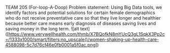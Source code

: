 TEAM 205 (For-loop-A-Doop) Problem statement: Using Big Data tools, we identify factors
and potential solutions for certain female demographics who do not
receive  preventative care so that  they live longer and healthier
because better care means early diagnosis of diseases saving lives and
saving money in the long term.
![alt text] ([https://www.verywellhealth.com/thmb/X7BQofkN8mYUcQ3gL1SqkX3Pp2c=/1333x1000/smart/filters:no_upscale()/women-shaking-up-health-care-4588098-5c7d76cf46e0fb0001a5f0ac.png])
